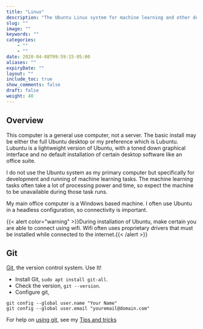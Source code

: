 ```yaml
---
title: "Linux"
description: "The Ubuntu Linux system for machine learning and other development purposes."
slug: ""
image: ""
keywords: ""
categories: 
    - ""
    - ""
date: 2020-04-08T09:59:15-05:00
aliases: ""
expiryDate: ""
layout: ""
include_toc: true
show_comments: false
draft: false
weight: 40
---
```


## Overview

This computer is a general use computer, not a server. The basic install may be either the full Ubuntu desktop or my preference which is Lubuntu. Lubuntu is a lightweight version of Ubuntu, with a toned down graphical interface and no default installation of certain desktop software like an office suite.

I do not use the Ubuntu system as my primary computer but specifically for development and running of machine learning tasks. The machine learning tasks often take a lot of processing power and time, so expect the machine to be unavailable during those task runs.

My main office computer is a Windows based machine. I often use Ubuntu in a headless configuration, so connectivity is important.

{{< alert color="warning" >}}During installation of Ubuntu, make certain you are able to connect using wifi. Wifi often uses proprietary drivers that must be installed while connected to the internet.{{< /alert >}}


## Git

[Git](https://git-scm.com/), the version control system. Use It!



* Install Git, `sudo apt install git-all`.
* Check the version, `git --version`.
* Configure git,
```
git config --global user.name "Your Name"
git config --global user.email "youremail@domain.com"
```

For help on [using git](https://git-scm.com/doc), see my [Tips and tricks](/docs/tips-and-tricks/#git)
